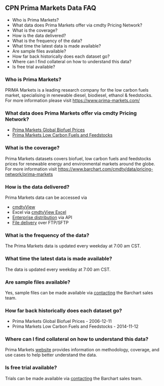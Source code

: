## CPN Prima Markets Data FAQ
* Who is Prima Markets?
* What data does Prima Markets offer via cmdty Pricing Network?
* What is the coverage?
* How is the data delivered?
* What is the frequency of the data?
* What time the latest data is made available?
* Are sample files available?
* How far back historically does each dataset go?
* Where can I find collateral on how to understand this data?
* Is free trial available?

### Who is Prima Markets?
PRIMA Markets is a leading research company for the low carbon fuels market, specialising in renewable diesel, biodiesel, ethanol & feedstocks.
For more information please visit https://www.prima-markets.com/

### What data does Prima Markets offer via cmdty Pricing Network?
* [Prima Markets Global Biofuel Prices](https://www.barchart.com/solutions/data/market/PRM_GLB_BIO)
* [Prima Markets Low Carbon Fuels and Feedstocks](https://www.barchart.com/solutions/data/market/PRM_LOW_CAR)

### What is the coverage?
Prima Markets datasets covers biofuel, low carbon fuels and feedstocks prices for renewable energy and environmental markets around the globe. For more information visit https://www.barchart.com/cmdty/data/pricing-network/prima-markets

### How is the data delivered?
Prima Markets data can be accessed via
* [cmdtyView](https://www.barchart.com/cmdty/trading/cmdtyview)
* Excel via [cmdtyView Excel](https://www.barchart.com/cmdty/trading/cmdtyview-excel)
* [Enterprise distribution](https://www.barchart.com/cmdty/contact) via API
* [File delivery](https://www.barchart.com/cmdty/contact) over FTP/SFTP

### What is the frequency of the data?
The Prima Markets data is updated every weekday at 7:00 am CST.

### What time the latest data is made available?
The data is updated every weekday at 7:00 am CST.

### Are sample files available?
Yes, sample files can be made available via [contacting](https://www.barchart.com/cmdty/contact) the Barchart sales team.

### How far back historically does each dataset go?
* Prima Markets Global Biofuel Prices - 2006-12-11
* Prima Markets Low Carbon Fuels and Feedstocks - 2014-11-12

### Where can I find collateral on how to understand this data?
Prima Markets [website](https://www.prima-markets.com/) provides information on methodology, coverage, and use cases to help better understand the data.

### Is free trial available?
Trials can be made available via [contacting](https://www.barchart.com/cmdty/contact) the Barchart sales team.

